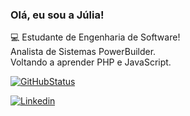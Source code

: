  ### Olá, eu sou a Júlia!
💻 Estudante de Engenharia de Software!
</br>
Analista de Sistemas PowerBuilder.
</br>
Voltando a aprender PHP e JavaScript.
</br>

[![GitHubStatus](https://github-readme-stats.vercel.app/api?username=juliadimas&show_icons=true&theme=radical)](https://github.com/juliadimas)

[![Linkedin](https://img.shields.io/badge/LinkedIn-0077B5?style=for-the-badge&logo=linkedin&logoColor=white)](https://www.linkedin.com/in/juliad-marques/)
